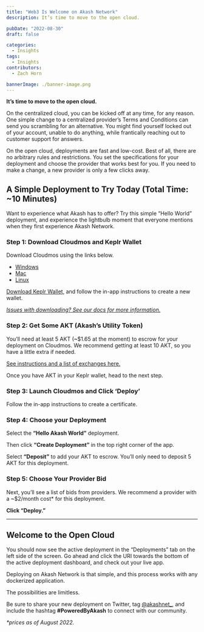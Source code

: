 ```yaml
---
title: "Web3 Is Welcome on Akash Network"
description: It’s time to move to the open cloud.

pubDate: "2022-08-30"
draft: false

categories:
  - Insights
tags:
  - Insights
contributors:
  - Zach Horn

bannerImage: ./banner-image.png
---
```


**It’s time to move to the open cloud.**

On the centralized cloud, you can be kicked off at any time, for any reason. One simple change to a centralized provider’s Terms and Conditions can send you scrambling for an alternative. You might find yourself locked out of your account, unable to do anything, while frantically reaching out to customer support for answers.

On the open cloud, deployments are fast and low-cost. Best of all, there are no arbitrary rules and restrictions. You set the specifications for your deployment and choose the provider that works best for you. If you need to make a change, a new provider is only a few clicks away.

## A Simple Deployment to Try Today (Total Time: ~10 Minutes)

Want to experience what Akash has to offer? Try this simple “Hello World” deployment, and experience the lightbulb moment that everyone mentions when they first experience Akash Network.

### Step 1: Download Cloudmos and Keplr Wallet

Download Cloudmos using the links below.

- [Windows](https://github.com/maxmaxlabs/cloudmos-deploy/releases/download/v0.15.0/Cloudmos-Deploy-0.15.0.exe)
- [Mac](https://github.com/maxmaxlabs/cloudmos-deploy/releases/download/v0.15.0/Cloudmos-Deploy-0.15.0.dmg)
- [Linux](https://github.com/maxmaxlabs/cloudmos-deploy/releases/download/v0.15.0/Cloudmos-Deploy-0.15.0.AppImage)

[Download Keplr Wallet](https://www.keplr.app/download), and follow the in-app instructions to create a new wallet.

[_Issues with downloading? See our docs for more information._](https://akash.network/docs/guides/deploy/cloudmos-deploy-installation?q=cloudmos)

### Step 2: Get Some AKT (Akash’s Utility Token)

You’ll need at least 5 AKT (~$1.65 at the moment) to escrow for your deployment on Cloudmos. We recommend getting at least 10 AKT, so you have a little extra if needed.

[See instructions and a list of exchanges here.](https://akash.network/docs/tokens-and-wallets/buy)

Once you have AKT in your Keplr wallet, head to the next step.

### Step 3: Launch Cloudmos and Click ‘Deploy’

Follow the in-app instructions to create a certificate.

### Step 4: Choose your Deployment

Select the **“Hello Akash World”** deployment.

Then click **“Create Deployment”** in the top right corner of the app.

Select **“Deposit”** to add your AKT to escrow. You’ll only need to deposit 5 AKT for this deployment.

### Step 5: Choose Your Provider Bid

Next, you’ll see a list of bids from providers. We recommend a provider with a ~$2/month cost\* for this deployment.

**Click “Deploy.”**

---

## Welcome to the Open Cloud

You should now see the active deployment in the “Deployments” tab on the left side of the screen. Go ahead and click the URI towards the bottom of the active deployment dashboard, and check out your live app.

Deploying on Akash Network is that simple, and this process works with any dockerized application.

The possibilities are limitless.

Be sure to share your new deployment on Twitter, tag [@akashnet\_](https://twitter.com/akashnet), and include the hashtag **#PoweredByAkash** to connect with our community.

_\*prices as of August 2022._
